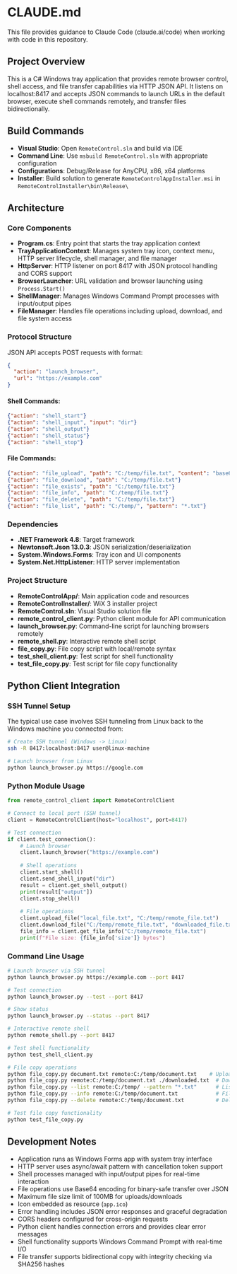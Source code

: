 # CLAUDE.md

This file provides guidance to Claude Code (claude.ai/code) when working with code in this repository.

## Project Overview

This is a C# Windows tray application that provides remote browser control, shell access, and file transfer capabilities via HTTP JSON API. It listens on localhost:8417 and accepts JSON commands to launch URLs in the default browser, execute shell commands remotely, and transfer files bidirectionally.

## Build Commands

- **Visual Studio**: Open `RemoteControl.sln` and build via IDE
- **Command Line**: Use `msbuild RemoteControl.sln` with appropriate configuration
- **Configurations**: Debug/Release for AnyCPU, x86, x64 platforms
- **Installer**: Build solution to generate `RemoteControlAppInstaller.msi` in `RemoteControlInstaller\bin\Release\`

## Architecture

### Core Components

- **Program.cs**: Entry point that starts the tray application context
- **TrayApplicationContext**: Manages system tray icon, context menu, HTTP server lifecycle, shell manager, and file manager
- **HttpServer**: HTTP listener on port 8417 with JSON protocol handling and CORS support
- **BrowserLauncher**: URL validation and browser launching using `Process.Start()`
- **ShellManager**: Manages Windows Command Prompt processes with input/output pipes
- **FileManager**: Handles file operations including upload, download, and file system access

### Protocol Structure

JSON API accepts POST requests with format:
```json
{
  "action": "launch_browser",
  "url": "https://example.com"
}
```

#### Shell Commands:
```json
{"action": "shell_start"}
{"action": "shell_input", "input": "dir"}
{"action": "shell_output"}
{"action": "shell_status"}
{"action": "shell_stop"}
```

#### File Commands:
```json
{"action": "file_upload", "path": "C:/temp/file.txt", "content": "base64_content"}
{"action": "file_download", "path": "C:/temp/file.txt"}
{"action": "file_exists", "path": "C:/temp/file.txt"}
{"action": "file_info", "path": "C:/temp/file.txt"}
{"action": "file_delete", "path": "C:/temp/file.txt"}
{"action": "file_list", "path": "C:/temp/", "pattern": "*.txt"}
```

### Dependencies

- **.NET Framework 4.8**: Target framework
- **Newtonsoft.Json 13.0.3**: JSON serialization/deserialization
- **System.Windows.Forms**: Tray icon and UI components
- **System.Net.HttpListener**: HTTP server implementation

### Project Structure

- **RemoteControlApp/**: Main application code and resources
- **RemoteControlInstaller/**: WiX 3 installer project
- **RemoteControl.sln**: Visual Studio solution file
- **remote_control_client.py**: Python client module for API communication
- **launch_browser.py**: Command-line script for launching browsers remotely
- **remote_shell.py**: Interactive remote shell script
- **file_copy.py**: File copy script with local/remote syntax
- **test_shell_client.py**: Test script for shell functionality  
- **test_file_copy.py**: Test script for file copy functionality

## Python Client Integration

### SSH Tunnel Setup

The typical use case involves SSH tunneling from Linux back to the Windows machine you connected from:

```bash
# Create SSH tunnel (Windows -> Linux)
ssh -R 8417:localhost:8417 user@linux-machine

# Launch browser from Linux
python launch_browser.py https://google.com
```

### Python Module Usage

```python
from remote_control_client import RemoteControlClient

# Connect to local port (SSH tunnel)
client = RemoteControlClient(host="localhost", port=8417)

# Test connection
if client.test_connection():
    # Launch browser
    client.launch_browser("https://example.com")
    
    # Shell operations
    client.start_shell()
    client.send_shell_input("dir")
    result = client.get_shell_output()
    print(result["output"])
    client.stop_shell()
    
    # File operations
    client.upload_file("local_file.txt", "C:/temp/remote_file.txt")
    client.download_file("C:/temp/remote_file.txt", "downloaded_file.txt")
    file_info = client.get_file_info("C:/temp/remote_file.txt")
    print(f"File size: {file_info['size']} bytes")
```

### Command Line Usage

```bash
# Launch browser via SSH tunnel
python launch_browser.py https://example.com --port 8417

# Test connection
python launch_browser.py --test --port 8417

# Show status
python launch_browser.py --status --port 8417

# Interactive remote shell
python remote_shell.py --port 8417

# Test shell functionality
python test_shell_client.py

# File copy operations
python file_copy.py document.txt remote:C:/temp/document.txt    # Upload
python file_copy.py remote:C:/temp/document.txt ./downloaded.txt  # Download
python file_copy.py --list remote:C:/temp/ --pattern "*.txt"      # List files
python file_copy.py --info remote:C:/temp/document.txt            # File info
python file_copy.py --delete remote:C:/temp/document.txt          # Delete file

# Test file copy functionality
python test_file_copy.py
```

## Development Notes

- Application runs as Windows Forms app with system tray interface
- HTTP server uses async/await pattern with cancellation token support
- Shell processes managed with input/output pipes for real-time interaction
- File operations use Base64 encoding for binary-safe transfer over JSON
- Maximum file size limit of 100MB for uploads/downloads
- Icon embedded as resource (`app.ico`)
- Error handling includes JSON error responses and graceful degradation
- CORS headers configured for cross-origin requests
- Python client handles connection errors and provides clear error messages
- Shell functionality supports Windows Command Prompt with real-time I/O
- File transfer supports bidirectional copy with integrity checking via SHA256 hashes
